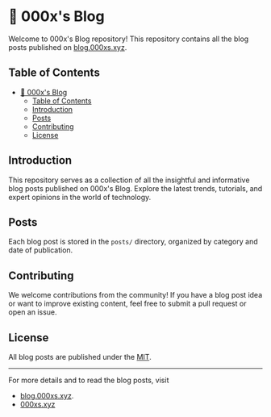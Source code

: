﻿# 📰 000x's Blog

Welcome to 000x's Blog repository! This repository contains all the blog posts published on [blog.000xs.xyz](https://blog.000xs.xyz).

## Table of Contents

- [📰 000x's Blog](#-000xs-blog)
  - [Table of Contents](#table-of-contents)
  - [Introduction](#introduction)
  - [Posts](#posts)
  - [Contributing](#contributing)
  - [License](#license)

## Introduction

This repository serves as a collection of all the insightful and informative blog posts published on 000x's Blog. Explore the latest trends, tutorials, and expert opinions in the world of technology.

## Posts

Each blog post is stored in the `posts/` directory, organized by category and date of publication.

## Contributing

We welcome contributions from the community! If you have a blog post idea or want to improve existing content, feel free to submit a pull request or open an issue.

## License

All blog posts are published under the [MIT](/LICENSE).

---
 
For more details and to read the blog posts, visit 
- [blog.000xs.xyz](https://blog.000xs.xyz).
- [000xs.xyz](https://000xs.xyz)
